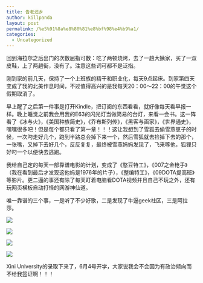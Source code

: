 ```yaml
---
title: 告老还乡
author: killpanda
layout: post
permalink: /%e5%91%8a%e8%80%81%e8%bf%98%e4%b9%a1/
categories:
  - Uncategorized
---
```

回到海拉尔之后出门的次数屈指可数：吃了两顿烧烤，去了一趟大姨家，买了一双皮鞋，上了两趟街，没有了。注意这些词可都不是泛指。

刚到家的前几天，保持了一个上班族的精干和职业化，每天9点起床。到家第四天变成了我的北美作息时间，不过值得高兴的是我每天20：00～22：00的午觉这个假期取消了。

早上醒了之后第一件事是打开Kindle，把订阅的东西看看，就好像每天看早报一样。晚上睡觉之前我会用我的E63的闪光灯当做简易的台灯，来看一会书。这一阵看了《冰与火》，《美国种族简史》，《乔布斯列传》，《黑客与画家》，《世界通史》，嘿嘿很多吧！但是每个都只看了第一章！！！这让我想到了雪狐去偷雪燕崽子的时候，一次叼走好几个，跑到半路总会掉下来一个，然后雪狐就去捡掉下去的那个，一张嘴，又掉下去好几个，反反复复，最终被雪燕妈妈发现了，飞来啄他，狐狸只好叼一个以便快去逃跑。

我给自己定的每天一部靠谱电影的计划，变成了《憨豆特工》，《007之金枪手》（我在看到最后才发现这他妈是1976年的片子），《整编特工》，《09DOTA提高班》等影片。更二逼的事还有除了每天盯着电脑看DOTA视频并且自己不玩之外，还有玩网页横板自动打怪的网游神仙道。

唯一靠谱的三个事，一是听了不少好歌，二是发现了牛逼geek社区，三是阿拉莎。

![][1]

![][2]

![][3]

![][4]

Xini University的录取下来了，6月4号开学，大家说我会不会因为有政治倾向而不给我签证啊！！！

 [1]: http://img3.douban.com/lpic/s3692866.jpg
 [2]: http://img1.douban.com/lpic/s6983703.jpg
 [3]: http://img1.douban.com/lpic/s2361553.jpg
 [4]: http://img1.douban.com/lpic/s2690111.jpg